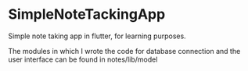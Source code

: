 # SimpleNoteTackingApp
Simple note taking app in flutter, for learning purposes.

The modules in which I wrote the code for database connection and the user interface can be found in notes/lib/model
